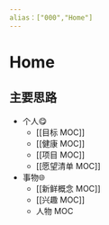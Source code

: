 ```yaml
---
alias：["000","Home"]
---
```


# Home 
## 主要思路
- 个人😋
	- [[目标 MOC]]
	- [[健康 MOC]]
	- [[项目 MOC]]
	- [[愿望清单 MOC]]
- 事物🌐
	- [[新鲜概念 MOC]]
	- [[兴趣 MOC]]
	- 人物 MOC